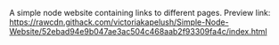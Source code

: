A simple node website containing links to different pages. Preview link: https://rawcdn.githack.com/victoriakapelush/Simple-Node-Website/52ebad94e9b047ae3ac504c468aab2f93309fa4c/index.html
